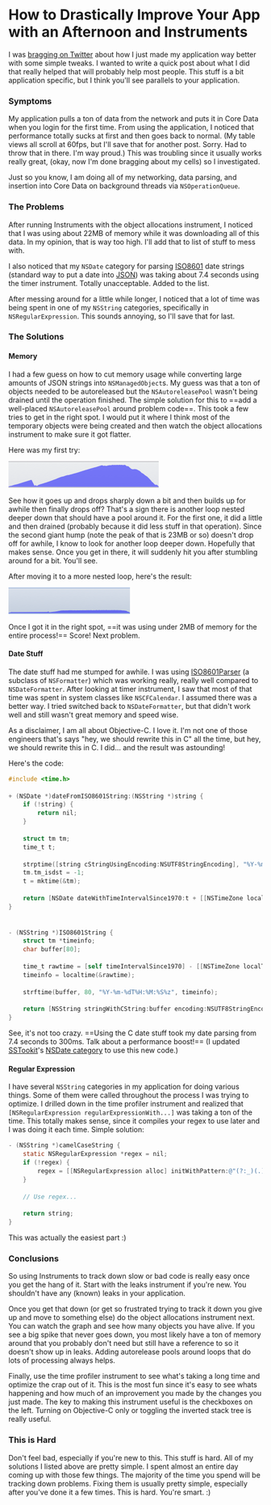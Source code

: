 # How to Drastically Improve Your App with an Afternoon and Instruments

I was [bragging on Twitter](http://twitter.com/#!/samsoffes/status/40214844405710848) about how I just made my application way better with some simple tweaks. I wanted to write a quick post about what I did that really helped that will probably help most people. This stuff is a bit application specific, but I think you'll see parallels to your application.

### Symptoms

My application pulls a ton of data from the network and puts it in Core Data when you login for the first time. From using the application, I noticed that performance totally sucks at first and then goes back to normal. (My table views all scroll at 60fps, but I'll save that for another post. Sorry. Had to throw that in there. I'm way proud.) This was troubling since it usually works really great, (okay, now I'm done bragging about my cells) so I investigated.

Just so you know, I am doing all of my networking, data parsing, and insertion into Core Data on background threads via `NSOperationQueue`.

### The Problems

After running Instruments with the object allocations instrument, I noticed that I was using about 22MB of memory while it was downloading all of this data. In my opinion, that is way too high. I'll add that to list of stuff to mess with.

I also noticed that my `NSDate` category for parsing [ISO8601](http://en.wikipedia.org/wiki/ISO_8601) date strings (standard way to put a date into [JSON](http://en.wikipedia.org/wiki/JSON)) was taking about 7.4 seconds using the timer instrument. Totally unacceptable. Added to the list.

After messing around for a little while longer, I noticed that a lot of time was being spent in one of my `NSString` categories, specifically in `NSRegularExpression`. This sounds annoying, so I'll save that for last.

### The Solutions

#### Memory

I had a few guess on how to cut memory usage while converting large amounts of JSON strings into `NSManagedObject`s. My guess was that a ton of objects needed to be autoreleased but the `NSAutoreleasePool` wasn't being drained until the operation finished. The simple solution for this to ==add a well-placed `NSAutoreleasePool` around problem code==. This took a few tries to get in the right spot. I would put it where I think most of the temporary objects were being created and then watch the object allocations instrument to make sure it got flatter.

Here was my first try:

![First Try](1E0p3Z2h0u372d210l1e0H1z3X0s3G2O.png)

See how it goes up and drops sharply down a bit and then builds up for awhile then finally drops off? That's a sign there is another loop nested deeper down that should have a pool around it. For the first one, it did a little and then drained (probably because it did less stuff in that operation). Since the second giant hump (note the peak of that is 23MB or so) doesn't drop off for awhile, I know to look for another loop deeper down. Hopefully that makes sense. Once you get in there, it will suddenly hit you after stumbling around for a bit. You'll see.

After moving it to a more nested loop, here's the result:

![Second Try](0J2k2S3D0U3t2L3d0x0y3a0F0K1s1O1P.png)

Once I got it in the right spot, ==it was using under 2MB of memory for the entire process!== Score! Next problem.

#### Date Stuff

The date stuff had me stumped for awhile. I was using [ISO8601Parser](https://github.com/square/iso8601parser) (a subclass of `NSFormatter`) which was working really, really well compared to `NSDateFormatter`. After looking at timer instrument, I saw that most of that time was spent in system classes like `NSCFCalendar`. I assumed there was a better way. I tried switched back to `NSDateFormatter`, but that didn't work well and still wasn't great memory and speed wise.

As a disclaimer, I am all about Objective-C. I love it. I'm not one of those engineers that's says "hey, we should rewrite this in C" all the time, but hey, we should rewrite this in C. I did... and the result was astounding!

Here's the code:

``` objective-c
#include <time.h>

+ (NSDate *)dateFromISO8601String:(NSString *)string {
    if (!string) {
        return nil;
    }

    struct tm tm;
    time_t t;

    strptime([string cStringUsingEncoding:NSUTF8StringEncoding], "%Y-%m-%dT%H:%M:%S%z", &tm);
    tm.tm_isdst = -1;
    t = mktime(&tm);

    return [NSDate dateWithTimeIntervalSince1970:t + [[NSTimeZone localTimeZone] secondsFromGMT]];
}


- (NSString *)ISO8601String {
    struct tm *timeinfo;
    char buffer[80];

    time_t rawtime = [self timeIntervalSince1970] - [[NSTimeZone localTimeZone] secondsFromGMT];
    timeinfo = localtime(&rawtime);

    strftime(buffer, 80, "%Y-%m-%dT%H:%M:%S%z", timeinfo);

    return [NSString stringWithCString:buffer encoding:NSUTF8StringEncoding];
}
```

See, it's not too crazy. ==Using the C date stuff took my date parsing from 7.4 seconds to 300ms. Talk about a performance boost!== (I updated [SSTookit](http://github.com/samsoffes/sstoolkit)'s [NSDate category](https://github.com/samsoffes/sstoolkit/blob/master/SSToolkit/NSDate%2BSSToolkitAdditions.h) to use this new code.)

#### Regular Expression

I have several `NSString` categories in my application for doing various things. Some of them were called throughout the process I was trying to optimize. I drilled down in the time profiler instrument and realized that `[NSRegularExpression regularExpressionWith...]` was taking a ton of the time. This totally makes sense, since it compiles your regex to use later and I was doing it each time. Simple solution:

``` objective-c
- (NSString *)camelCaseString {
    static NSRegularExpression *regex = nil;
    if (!regex) {
        regex = [[NSRegularExpression alloc] initWithPattern:@"(?:_)(.)" options:0 error:nil];
    }

    // Use regex...

    return string;
}
```

This was actually the easiest part :)

### Conclusions

So using Instruments to track down slow or bad code is really easy once you get the hang of it. Start with the leaks instrument if you're new. You shouldn't have any (known) leaks in your application.

Once you get that down (or get so frustrated trying to track it down you give up and move to something else) do the object allocations instrument next. You can watch the graph and see how many objects you have alive. If you see a big spike that never goes down, you most likely have a ton of memory around that you probably don't need but still have a reference to so it doesn't show up in leaks. Adding autorelease pools around loops that do lots of processing always helps.

Finally, use the time profiler instrument to see what's taking a long time and optimize the crap out of it. This is the most fun since it's easy to see whats happening and how much of an improvement you made by the changes you just made. The key to making this instrument useful is the checkboxes on the left. Turning on Objective-C only or toggling the inverted stack tree is really useful.

### This is Hard

Don't feel bad, especially if you're new to this. This stuff is hard. All of my solutions I listed above are pretty simple. I spent almost an entire day coming up with those few things. The majority of the time you spend will be tracking down problems. Fixing them is usually pretty simple, especially after you've done it a few times. This is hard. You're smart. :)
